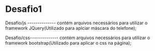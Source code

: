 # Desafio1

Desafio/js -------------- contém arquivos necessários para utilizar o framework JQuery(Utilizado para aplciar máscara do telefone);

Desafio/css-------------- contém arquivos necessários para utilizar o framework bootstrap(Utilizado para aplicar o css na página);

